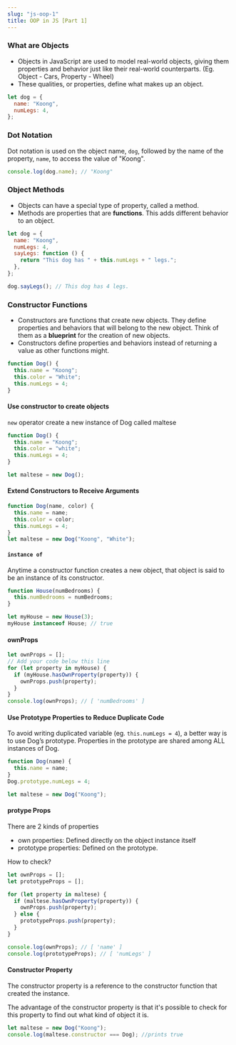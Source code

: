 ```yaml
---
slug: "js-oop-1"
title: OOP in JS [Part 1]
---
```


### What are Objects

- Objects in JavaScript are used to model real-world objects, giving them properties and behavior just like their real-world counterparts. (Eg. Object - Cars, Property - Wheel)
- These qualities, or properties, define what makes up an object.

```javascript
let dog = {
  name: "Koong",
  numLegs: 4,
};
```

### Dot Notation

Dot notation is used on the object name, `dog`, followed by the name of the property, `name`, to access the value of "Koong".

```javascript
console.log(dog.name); // "Koong"
```

### Object Methods

- Objects can have a special type of property, called a method.
- Methods are properties that are **functions**. This adds different behavior to an object.

```javascript
let dog = {
  name: "Koong",
  numLegs: 4,
  sayLegs: function () {
    return "This dog has " + this.numLegs + " legs.";
  },
};

dog.sayLegs(); // This dog has 4 legs.
```

### Constructor Functions

- Constructors are functions that create new objects. They define properties and behaviors that will belong to the new object. Think of them as a **blueprint** for the creation of new objects.
- Constructors define properties and behaviors instead of returning a value as other functions might.

```javascript
function Dog() {
  this.name = "Koong";
  this.color = "White";
  this.numLegs = 4;
}
```

#### Use constructor to create objects

`new` operator create a new instance of Dog called maltese

```javascript
function Dog() {
  this.name = "Koong";
  this.color = "white";
  this.numLegs = 4;
}

let maltese = new Dog();
```

#### Extend Constructors to Receive Arguments

```javascript
function Dog(name, color) {
  this.name = name;
  this.color = color;
  this.numLegs = 4;
}
let maltese = new Dog("Koong", "White");
```

#### `instance of`

Anytime a constructor function creates a new object, that object is said to be an instance of its constructor.

```javascript
function House(numBedrooms) {
  this.numBedrooms = numBedrooms;
}

let myHouse = new House(3);
myHouse instanceof House; // true
```

#### ownProps

```javascript
let ownProps = [];
// Add your code below this line
for (let property in myHouse) {
  if (myHouse.hasOwnProperty(property)) {
    ownProps.push(property);
  }
}
console.log(ownProps); // [ 'numBedrooms' ]
```

#### Use Prototype Properties to Reduce Duplicate Code

To avoid writing duplicated variable (eg. `this.numLegs = 4`), a better way is to use Dog’s prototype. Properties in the prototype are shared among ALL instances of Dog.

```javascript
function Dog(name) {
  this.name = name;
}
Dog.prototype.numLegs = 4;

let maltese = new Dog("Koong");
```

#### protype Props

There are 2 kinds of properties

- own properties: Defined directly on the object instance itself
- prototype properties: Defined on the prototype.

How to check?

```javascript
let ownProps = [];
let prototypeProps = [];

for (let property in maltese) {
  if (maltese.hasOwnProperty(property)) {
    ownProps.push(property);
  } else {
    prototypeProps.push(property);
  }
}

console.log(ownProps); // [ 'name' ]
console.log(prototypeProps); // [ 'numLegs' ]
```

#### Constructor Property

The constructor property is a reference to the constructor function that created the instance.

The advantage of the constructor property is that it's possible to check for this property to find out what kind of object it is.

```javascript
let maltese = new Dog("Koong");
console.log(maltese.constructor === Dog); //prints true
```
